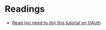 # Readings

* [Read (no need to do) this tutorial on OAuth](https://spring.io/guides/tutorials/spring-boot-oauth2/)

